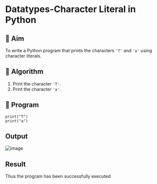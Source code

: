 # Datatypes-Character Literal in Python

## 🎯 Aim
To write a Python program that prints the characters `'T'` and `'a'` using character literals.

## 🧠 Algorithm
1. Print the character `'T'`.
2. Print the character `'a'`.

## 🧾 Program
```
print("T")
print("a")
```
## Output
![image](https://github.com/user-attachments/assets/82b53b7b-6d8e-4a9c-9548-bbf59d0d0188)


## Result
Thus the program has been successfully executed 
